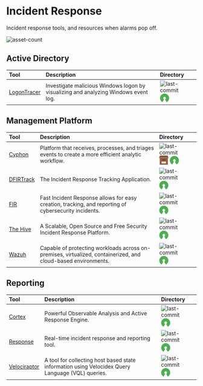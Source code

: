 # Incident Response

Incident response tools, and resources when alarms pop off.

![asset-count](https://img.shields.io/badge/Tools%20%26%20Resources%20Available-9-3c85d4?style=for-the-badge)




## Active Directory

| Tool | Description | Directory |
| :--- | :--- | :--- |
| [LogonTracer](https://github.com/JPCERTCC/LogonTracer) | Investigate malicious Windows logon by visualizing and analyzing Windows event log. | ![last-commit](https://img.shields.io/github/last-commit/JPCERTCC/LogonTracer?color=3c85d4&style=flat-square) ![opensource](../icons/opensource.png) |

## Management Platform

| Tool | Description | Directory |
| :--- | :--- | :--- |
| [Cyphon](https://github.com/cyphonmdr/cyphon) | Platform that receives, processes, and triages events to create a more efficient analytic workflow. | ![last-commit](https://img.shields.io/github/last-commit/cyphonmdr/cyphon?color=3c85d4&style=flat-square) ![archive](../icons/archive.png) ![opensource](../icons/opensource.png) |
| [DFIRTrack](https://github.com/dfirtrack/dfirtrack) | The Incident Response Tracking Application. |  ![last-commit](https://img.shields.io/github/last-commit/dfirtrack/dfirtrack?color=3c85d4&style=flat-square) ![opensource](../icons/opensource.png) |
| [FIR](https://github.com/certsocietegenerale/FIR) | Fast Incident Response allows for easy creation, tracking, and reporting of cybersecurity incidents. | ![last-commit](https://img.shields.io/github/last-commit/certsocietegenerale/FIR?color=3c85d4&style=flat-square) ![opensource](../icons/opensource.png) |
| [The Hive](https://github.com/TheHive-Project/TheHive) | A Scalable, Open Source and Free Security Incident Response Platform. | ![last-commit](https://img.shields.io/github/last-commit/TheHive-Project/TheHive?color=3c85d4&style=flat-square) ![opensource](../icons/opensource.png) |
| [Wazuh](https://github.com/wazuh/wazuh) | Capable of protecting workloads across on-premises, virtualized, containerized, and cloud-based environments. | ![last-commit](https://img.shields.io/github/last-commit/wazuh/wazuh?color=3c85d4&style=flat-square) ![opensource](../icons/opensource.png) |

## Reporting

| Tool | Description | Directory |
| :--- | :--- | :--- |
| [Cortex](https://github.com/TheHive-Project/Cortex) | Powerful Observable Analysis and Active Response Engine. |  ![last-commit](https://img.shields.io/github/last-commit/TheHive-Project/Cortex?color=3c85d4&style=flat-square) ![opensource](../icons/opensource.png) |
| [Response](https://github.com/monzo/response) | Real-time incident response and reporting tool. |  ![last-commit](https://img.shields.io/github/last-commit/monzo/response?color=3c85d4&style=flat-square) ![opensource](../icons/opensource.png) |
| [Velociraptor](https://github.com/Velocidex/velociraptor) | A tool for collecting host based state information using Velocidex Query Language \(VQL\) queries. |  ![last-commit](https://img.shields.io/github/last-commit/Velocidex/velociraptor?color=3c85d4&style=flat-square) ![opensource](../icons/opensource.png) |